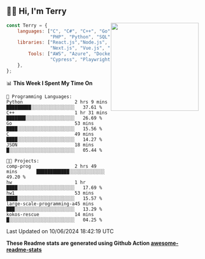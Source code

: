 <h2>👋🏻 Hi, I'm Terry</h2>

<img align='right' src="https://media.giphy.com/media/fkZukR450RQ1qnGaq9/giphy.gif" width="230">

```javascript
const Terry = {
    languages: ["C", "C#", "C++", "Go", "Java", "Javascript",
                "PHP", "Python", "SQL", "Typescript"],
    libraries: ["React.js","Node.js", ".Net", "Express.js",
                "Next.js", "Vue.js", "Astro.js", "CUDA"],
        Tools: ["AWS", "Azure", "Docker🐳", "Git", "Figma",
                "Cypress", "Playwright", "Postman", "Jira"],
    },
};
```
<!--START_SECTION:waka-->
📊 **This Week I Spent My Time On** 

```text
💬 Programming Languages: 
Python                   2 hrs 9 mins        █████████░░░░░░░░░░░░░░░░   37.61 % 
C++                      1 hr 31 mins        ███████░░░░░░░░░░░░░░░░░░   26.69 % 
Go                       53 mins             ████░░░░░░░░░░░░░░░░░░░░░   15.56 % 
C                        49 mins             ████░░░░░░░░░░░░░░░░░░░░░   14.27 % 
JSON                     18 mins             █░░░░░░░░░░░░░░░░░░░░░░░░   05.44 % 

🐱‍💻 Projects: 
comp-prog                2 hrs 49 mins       ████████████░░░░░░░░░░░░░   49.20 % 
hw                       1 hr                ████░░░░░░░░░░░░░░░░░░░░░   17.69 % 
hw1                      53 mins             ████░░░░░░░░░░░░░░░░░░░░░   15.57 % 
large-scale-programming-a45 mins             ███░░░░░░░░░░░░░░░░░░░░░░   13.29 % 
kokos-rescue             14 mins             █░░░░░░░░░░░░░░░░░░░░░░░░   04.25 % 
```


 Last Updated on 10/06/2024 18:42:19 UTC
<!--END_SECTION:waka-->

**These Readme stats are generated using Github Action [awesome-readme-stats](https://github.com/anmol098/waka-readme-stats)**
